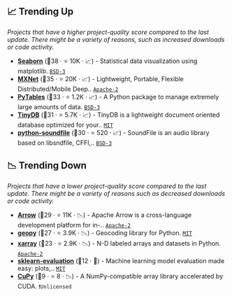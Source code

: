## 📈 Trending Up

_Projects that have a higher project-quality score compared to the last update. There might be a variety of reasons, such as increased downloads or code activity._

- <b><a href="https://github.com/mwaskom/seaborn">Seaborn</a></b> (🥇38 ·  ⭐ 10K · 📈) - Statistical data visualization using matplotlib. <code><a href="http://bit.ly/3aKzpTv">BSD-3</a></code>
- <b><a href="https://github.com/apache/mxnet">MXNet</a></b> (🥇35 ·  ⭐ 20K · 📈) - Lightweight, Portable, Flexible Distributed/Mobile Deep.. <code><a href="http://bit.ly/3nYMfla">Apache-2</a></code> <code><img src="https://git.io/JLy1X" style="display:inline;" width="13" height="13"></code>
- <b><a href="https://github.com/PyTables/PyTables">PyTables</a></b> (🥈33 ·  ⭐ 1.2K · 📈) - A Python package to manage extremely large amounts of data. <code><a href="http://bit.ly/3aKzpTv">BSD-3</a></code>
- <b><a href="https://github.com/msiemens/tinydb">TinyDB</a></b> (🥈31 ·  ⭐ 5.7K · 📈) - TinyDB is a lightweight document oriented database optimized for your.. <code><a href="http://bit.ly/34MBwT8">MIT</a></code>
- <b><a href="https://github.com/bastibe/python-soundfile">python-soundfile</a></b> (🥇30 ·  ⭐ 520 · 📈) - SoundFile is an audio library based on libsndfile, CFFI,.. <code><a href="http://bit.ly/3aKzpTv">BSD-3</a></code>

## 📉 Trending Down

_Projects that have a lower project-quality score compared to the last update. There might be a variety of reasons such as decreased downloads or code activity._

- <b><a href="https://github.com/apache/arrow">Arrow</a></b> (🥈29 ·  ⭐ 11K · 📉) - Apache Arrow is a cross-language development platform for in-.. <code><a href="http://bit.ly/3nYMfla">Apache-2</a></code>
- <b><a href="https://github.com/geopy/geopy">geopy</a></b> (🥉27 ·  ⭐ 3.9K · 📉) - Geocoding library for Python. <code><a href="http://bit.ly/34MBwT8">MIT</a></code>
- <b><a href="https://github.com/pydata/xarray">xarray</a></b> (🥉23 ·  ⭐ 2.9K · 📉) - N-D labeled arrays and datasets in Python. <code><a href="http://bit.ly/3nYMfla">Apache-2</a></code>
- <b><a href="https://github.com/edublancas/sklearn-evaluation">sklearn-evaluation</a></b> (🥉12 · 🐣) - Machine learning model evaluation made easy: plots,.. <code><a href="http://bit.ly/34MBwT8">MIT</a></code> <code><img src="https://git.io/JLy1F" style="display:inline;" width="13" height="13"></code>
- <b><a href="{}">CuPy</a></b> (🥉9 ·  ⭐ 8 · 📉) - A NumPy-compatible array library accelerated by CUDA. <code>❗Unlicensed</code>

